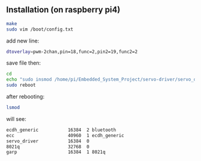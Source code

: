 ## Installation (on raspberry pi4)

```bash
make
sudo vim /boot/config.txt
```
add new line: 
```bash  
dtoverlay=pwm-2chan,pin=18,func=2,pin2=19,func2=2
```
save file
then:
```bash 
cd 
echo "sudo insmod /home/pi/Embedded_System_Project/servo-driver/servo_driver.ko" >> .bashrc
sudo reboot
```
after rebooting:
```bash  
lsmod 
```
will see:
```bash
ecdh_generic           16384  2 bluetooth
ecc                    40960  1 ecdh_generic
servo_driver           16384  0
8021q                  32768  0
garp                   16384  1 8021q
